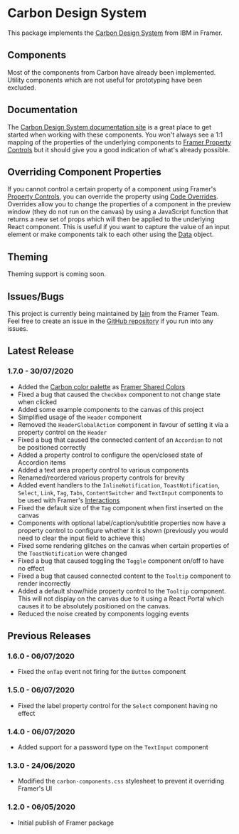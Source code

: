 # Carbon Design System

This package implements the [Carbon Design System](https://www.carbondesignsystem.com/) from IBM in Framer.

## Components

Most of the components from Carbon have already been implemented. Utility components which are not useful for prototyping have been excluded.

## Documentation

The [Carbon Design System documentation site](https://www.carbondesignsystem.com/components/overview) is a great place to get started when working with these components. You won't always see a 1:1 mapping of the properties of the underlying components to [Framer Property Controls](https://www.framer.com/support/using-framer/property-control-code-component/) but it should give you a good indication of what's already possible.

## Overriding Component Properties

If you cannot control a certain property of a component using Framer's [Property Controls](https://www.framer.com/api/property-controls/), you can override the property using [Code Overrides](https://www.framer.com/support/using-framer/code-overrides/). Overrides allow you to change the properties of a component in the preview window (they do not run on the canvas) by using a JavaScript function that returns a new set of props which will then be applied to the underlying React component. This is useful if you want to capture the value of an input element or make components talk to each other using the [Data](https://www.framer.com/api/data/) object.

## Theming

Theming support is coming soon.

## Issues/Bugs

This project is currently being maintained by [Iain](https://github.com/iKettles) from the Framer Team. Feel free to create an issue in the [GitHub repository](https://github.com/iKettles/carbon-design-system.framerfx) if you run into any issues.

## Latest Release

### **1.7.0 - 30/07/2020**

- Added the [Carbon color palette](https://www.carbondesignsystem.com/guidelines/color/overview/) as [Framer Shared Colors](https://www.framer.com/support/using-framer/shared-colors/)
- Fixed a bug that caused the `Checkbox` component to not change state when clicked
- Added some example components to the canvas of this project
- Simplified usage of the `Header` component
- Removed the `HeaderGlobalAction` component in favour of setting it via a property control on the `Header`
- Fixed a bug that caused the connected content of an `Accordion` to not be positioned correctly
- Added a property control to configure the open/closed state of Accordion items
- Added a text area property control to various components
- Renamed/reordered various property controls for brevity
- Added event handlers to the `InlineNotification`, `ToastNotification`, `Select`, `Link`, `Tag`, `Tabs`, `ContentSwitcher` and `TextInput` components to be used with Framer's [Interactions](https://www.framer.com/support/using-framer/interactions/)
- Fixed the default size of the `Tag` component when first inserted on the canvas
- Components with optional label/caption/subtitle properties now have a property control to configure whether it is shown (previously you would need to clear the input field to achieve this)
- Fixed some rendering glitches on the canvas when certain properties of the `ToastNotification` were changed
- Fixed a bug that caused toggling the `Toggle` component on/off to have no effect
- Fixed a bug that caused connected content to the `Tooltip` component to render incorrectly
- Added a default show/hide property control to the `Tooltip` component. This will not display on the canvas due to it using a React Portal which causes it to be absolutely positioned on the canvas.
- Reduced the noise created by components logging events

## Previous Releases

### **1.6.0 - 06/07/2020**

- Fixed the `onTap` event not firing for the `Button` component

### **1.5.0 - 06/07/2020**

- Fixed the label property control for the `Select` component having no effect

### **1.4.0 - 06/07/2020**

- Added support for a password type on the `TextInput` component

### **1.3.0 - 24/06/2020**

- Modified the `carbon-components.css` stylesheet to prevent it overriding Framer's UI

### **1.2.0 - 06/05/2020**

- Initial publish of Framer package
